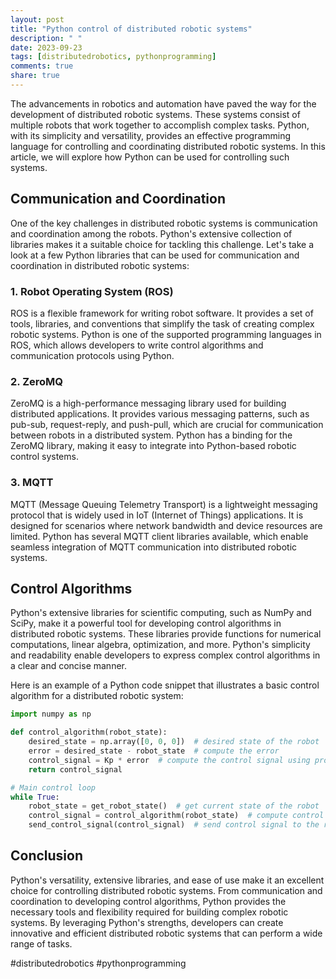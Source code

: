 ```yaml
---
layout: post
title: "Python control of distributed robotic systems"
description: " "
date: 2023-09-23
tags: [distributedrobotics, pythonprogramming]
comments: true
share: true
---
```


The advancements in robotics and automation have paved the way for the development of distributed robotic systems. These systems consist of multiple robots that work together to accomplish complex tasks. Python, with its simplicity and versatility, provides an effective programming language for controlling and coordinating distributed robotic systems. In this article, we will explore how Python can be used for controlling such systems.

## Communication and Coordination

One of the key challenges in distributed robotic systems is communication and coordination among the robots. Python's extensive collection of libraries makes it a suitable choice for tackling this challenge. Let's take a look at a few Python libraries that can be used for communication and coordination in distributed robotic systems:

### 1. Robot Operating System (ROS)

ROS is a flexible framework for writing robot software. It provides a set of tools, libraries, and conventions that simplify the task of creating complex robotic systems. Python is one of the supported programming languages in ROS, which allows developers to write control algorithms and communication protocols using Python.

### 2. ZeroMQ

ZeroMQ is a high-performance messaging library used for building distributed applications. It provides various messaging patterns, such as pub-sub, request-reply, and push-pull, which are crucial for communication between robots in a distributed system. Python has a binding for the ZeroMQ library, making it easy to integrate into Python-based robotic control systems.

### 3. MQTT

MQTT (Message Queuing Telemetry Transport) is a lightweight messaging protocol that is widely used in IoT (Internet of Things) applications. It is designed for scenarios where network bandwidth and device resources are limited. Python has several MQTT client libraries available, which enable seamless integration of MQTT communication into distributed robotic systems.

## Control Algorithms

Python's extensive libraries for scientific computing, such as NumPy and SciPy, make it a powerful tool for developing control algorithms in distributed robotic systems. These libraries provide functions for numerical computations, linear algebra, optimization, and more. Python's simplicity and readability enable developers to express complex control algorithms in a clear and concise manner.

Here is an example of a Python code snippet that illustrates a basic control algorithm for a distributed robotic system:

```python
import numpy as np

def control_algorithm(robot_state):
    desired_state = np.array([0, 0, 0])  # desired state of the robot
    error = desired_state - robot_state  # compute the error
    control_signal = Kp * error  # compute the control signal using proportional control
    return control_signal

# Main control loop
while True:
    robot_state = get_robot_state()  # get current state of the robot
    control_signal = control_algorithm(robot_state)  # compute control signal
    send_control_signal(control_signal)  # send control signal to the robot
```

## Conclusion

Python's versatility, extensive libraries, and ease of use make it an excellent choice for controlling distributed robotic systems. From communication and coordination to developing control algorithms, Python provides the necessary tools and flexibility required for building complex robotic systems. By leveraging Python's strengths, developers can create innovative and efficient distributed robotic systems that can perform a wide range of tasks.

#distributedrobotics #pythonprogramming